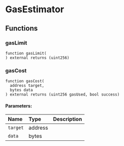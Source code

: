 # GasEstimator





## Functions
### gasLimit
```solidity
function gasLimit(
) external returns (uint256)
```




### gasCost
```solidity
function gasCost(
  address target,
  bytes data
) external returns (uint256 gasUsed, bool success)
```


#### Parameters:
| Name | Type | Description                                                          |
| :--- | :--- | :------------------------------------------------------------------- |
|`target` | address | 
|`data` | bytes | 


